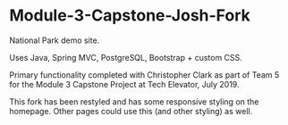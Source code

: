 # Module-3-Capstone-Josh-Fork

National Park demo site.

Uses Java, Spring MVC, PostgreSQL, Bootstrap + custom CSS.

Primary functionality completed with Christopher Clark as part of Team 5 for the Module 3 Capstone Project at Tech Elevator, July 2019.

This fork has been restyled and has some responsive styling on the homepage. Other pages could use this (and other styling) as well.
